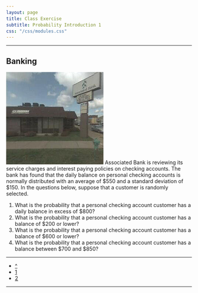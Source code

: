 ```yaml
---
layout: page
title: Class Exercise
subtitle: Probability Introduction 1
css: "/css/modules.css"
---
```


----

## Banking
<img src="zimgs/associated-bank.jpg" alt="Associated Bank" class="img-right">
Associated Bank is reviewing its service charges and interest paying policies on checking accounts. The bank has found that the daily balance on personal checking accounts is normally distributed with an average of $550 and a standard deviation of $150. In the questions below, suppose that a customer is randomly selected.

1. What is the probability that a personal checking account customer has a daily balance in excess of $800?
1. What is the probability that a personal checking account customer has a balance of $200 or lower?
1. What is the probability that a personal checking account customer has a balance of $600 or lower?
1. What is the probability that a personal checking account customer has a balance between $700 and $850?

----

<div class="text-center">
<ul class="pagination pagination-lg">
  <li><a href="Probability.html">^</a></li>
  <li class="active"><a href="#">1</a></li>
  <li><a href="Probability_CE2.html">2</a></li>
</ul>
</div>

----
